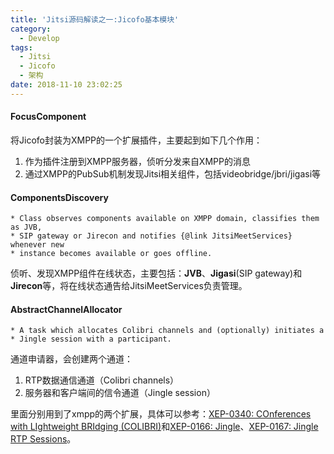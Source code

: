 ```yaml
---
title: 'Jitsi源码解读之一:Jicofo基本模块'
category:
  - Develop
tags:
  - Jitsi
  - Jicofo
  - 架构
date: 2018-11-10 23:02:25
---
```


#### FocusComponent

将Jicofo封装为XMPP的一个扩展插件，主要起到如下几个作用：

1. 作为插件注册到XMPP服务器，侦听分发来自XMPP的消息
2. 通过XMPP的PubSub机制发现Jitsi相关组件，包括videobridge/jbri/jigasi等

#### ComponentsDiscovery

```
* Class observes components available on XMPP domain, classifies them as JVB,
* SIP gateway or Jirecon and notifies {@link JitsiMeetServices} whenever new
* instance becomes available or goes offline.
```

侦听、发现XMPP组件在线状态，主要包括：**JVB**、**Jigasi**(SIP gateway)和**Jirecon**等，将在线状态通告给JitsiMeetServices负责管理。



#### AbstractChannelAllocator

```
* A task which allocates Colibri channels and (optionally) initiates a
* Jingle session with a participant.
```

通道申请器，会创建两个通道：

1. RTP数据通信通道（Colibri channels）
2. 服务器和客户端间的信令通道（Jingle session）

里面分别用到了xmpp的两个扩展，具体可以参考：[XEP-0340: COnferences with LIghtweight BRIdging (COLIBRI)](https://xmpp.org/extensions/xep-0340.html)和[XEP-0166: Jingle](https://xmpp.org/extensions/xep-0166.html)、[XEP-0167: Jingle RTP Sessions](https://xmpp.org/extensions/xep-0167.html)。






